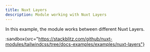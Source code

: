 ```yaml
---
title: Nuxt Layers
description: Module working with Nuxt Layers
---
```


In this example, the module works between different Nuxt Layers.

:sandbox{src="https://stackblitz.com/github/nuxt-modules/tailwindcss/tree/docs-examples/examples/nuxt-layers"}
